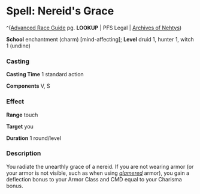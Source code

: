 # Spell: Nereid's Grace

^([Advanced Race Guide][ss-nereid-s-grace] pg. **LOOKUP** | PFS Legal | [Archives of Nehtys][sn-nereid-s-grace])

**School** enchantment (charm) [mind-affecting]; **Level** druid 1, hunter 1, witch 1 (undine)

### Casting

**Casting Time** 1 standard action  

**Components** V, S

### Effect

**Range** touch  

**Target** you  

**Duration** 1 round/level

### Description

You radiate the unearthly grace of a nereid. If you are not wearing armor (or your armor is not visible, such as when using _[glamered]_ armor), you gain a deflection bonus to your Armor Class and CMD equal to your Charisma bonus.

[ss-nereid-s-grace]: http://paizo.com/products/btpy8rv2
[sn-nereid-s-grace]: http://www.archivesofnethys.com/SpellDisplay.aspx?ItemName=Nereid%27s%20Grace
[glamered]: http://www.archivesofnethys.com/SpellDisplay.aspx?ItemName=glamered